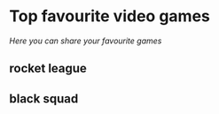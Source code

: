 # Top favourite video games

*Here you can share your favourite games*
## rocket league
## black squad

